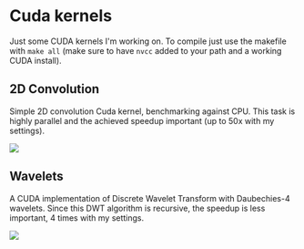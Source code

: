 # Cuda kernels

Just some CUDA kernels I'm working on. To compile just use the makefile with `make all` (make sure to 
have `nvcc` added to your path and a working CUDA install).


## 2D Convolution 

Simple 2D convolution Cuda kernel, benchmarking against CPU. This task is highly parallel and the achieved speedup important
(up to 50x with my settings). 

![](https://github.com/jopago/cuda/raw/master/conv1d/img/timing_conv2d.png)

## Wavelets 

A CUDA implementation of Discrete Wavelet Transform with Daubechies-4 wavelets. Since this DWT algorithm is recursive, the speedup is less important, 4 times with my settings. 

![](https://github.com/jopago/cuda/raw/master/wavelets/img/timing_wavelets.png)
